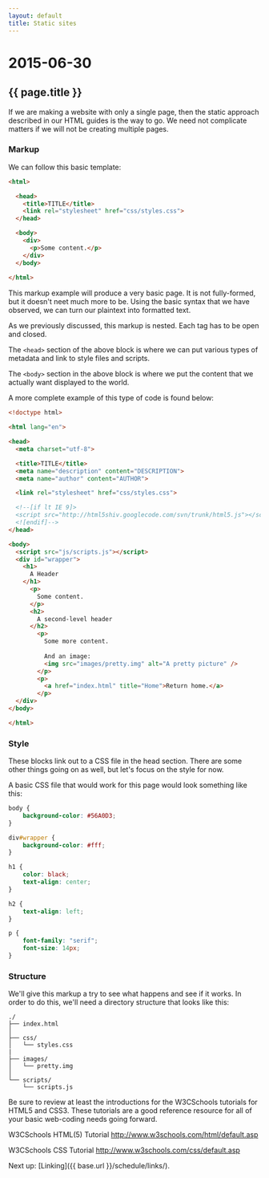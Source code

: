 ```yaml
---
layout: default
title: Static sites
---
```


# 2015-06-30
## {{ page.title }}

If we are making a website with only a single page, then the static approach described in our HTML guides is the way to go. 
We need not complicate matters if we will not be creating multiple pages. 

### Markup

We can follow this basic template:

```html
<html>

  <head>
    <title>TITLE</title>
    <link rel="stylesheet" href="css/styles.css">  
  </head>

  <body>
    <div>
      <p>Some content.</p>
	</div>  
  </body>
  
</html>
```

This markup example will produce a very basic page. 
It is not fully-formed, but it doesn't neet much more to be. 
Using the basic syntax that we have observed, we can turn our plaintext into formatted text. 

As we previously discussed, this markup is nested. 
Each tag has to be open and closed. 

The `<head>` section of the above block is where we can put various types of metadata and link to style files and scripts. 

The `<body>` section in the above block is where we put the content that we actually want displayed to the world. 

A more complete example of this type of code is found below:

```html
<!doctype html>

<html lang="en">

<head>
  <meta charset="utf-8">

  <title>TITLE</title>
  <meta name="description" content="DESCRIPTION">
  <meta name="author" content="AUTHOR">

  <link rel="stylesheet" href="css/styles.css">

  <!--[if lt IE 9]>
  <script src="http://html5shiv.googlecode.com/svn/trunk/html5.js"></script>
  <![endif]-->
</head>

<body>
  <script src="js/scripts.js"></script>
  <div id="wrapper">
    <h1>
	  A Header
	</h1>
      <p>
	    Some content.
	  </p>
	  <h2>
	  	A second-level header
	  </h2>
	    <p>
		  Some more content.
		  
		  And an image: 
		  <img src="images/pretty.img" alt="A pretty picture" />
		</p>
		<p>
		  <a href="index.html" title="Home">Return home.</a>
		</p>
  </div>
</body>

</html>
```

### Style

These blocks link out to a CSS file in the head section. 
There are some other things going on as well, but let's focus on the style for now. 

A basic CSS file that would work for this page would look something like this:

```css
body {
    background-color: #56A0D3;
}

div#wrapper {
	background-color: #fff;
}

h1 {
    color: black;
    text-align: center;
}

h2 {
	text-align: left;
}

p {
    font-family: "serif";
    font-size: 14px;
}
```

### Structure

We'll give this markup a try to see what happens and see if it works. 
In order to do this, we'll need a directory structure that looks like this:

```
./
├── index.html
│
├── css/
│   └── styles.css
|
├── images/
│   └── pretty.img
│
└── scripts/
    └── scripts.js
```

Be sure to review at least the introductions for the W3CSchools tutorials for HTML5 and CSS3. 
These tutorials are a good reference resource for all of your basic web-coding needs going forward. 

W3CSchools HTML(5) Tutorial http://www.w3schools.com/html/default.asp

W3CSchools CSS Tutorial http://www.w3schools.com/css/default.asp

Next up: [Linking]({{ base.url }}/schedule/links/).